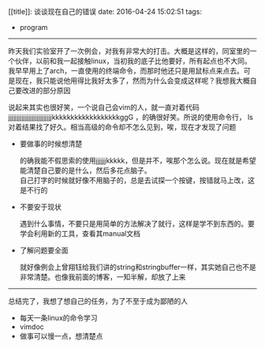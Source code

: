 [[title]]: 谈谈现在自己的错误
date: 2016-04-24 15:02:51
tags:
 - program
---
昨天我们实验室开了一次例会，对我有非常大的打击。大概是这样的，同室里的一个伙伴，以前和我一起接触linux，当初我的底子比他要好，所有起点也不大同。我早早用上了arch，一直使用的终端命令，而那时他还只是用鼠标点来点去。可是现在，我只能说他用得比我好太多了，然而为什么会变成这样呢？我想我大概自己要改进的部分原因

说起来其实也很好笑，一个说自己会vim的人，就一直对着代码 jjjjjjjjjjjjjjjjjjjjjjjjjjkkkkkkkkkkkkkkkkkkggG ，的确很好笑。所说的使用命令行， ls 对着结果找了好久。相当高级的命令却不怎么见到，唉，现在才发现了问题

* 要做事的时候想清楚

  的确我能不假思索的使用jjjjjjkkkkk，但是并不，唉那个怎么说。现在就是希望能清楚自己要的是什么，然后多花点脑子。  
  自己打字的时候就好像不用脑子的，总是去试探一个按键，按错就马上改，这是不行的

* 不要安于现状

  遇到什么事情，不要只是用简单的方法解决了就行，这样是学不到东西的。要学会利用新的工具，查看其manual文档

* 了解问题要全面

  就好像例会上曾翔钰给我们讲的string和stringbuffer一样，其实她自己也不是非常清楚。也像我前面的博客，一知半解，却放了上来

---
总结完了，我想了想自己的任务，为了不至于成为鄙陋的人

- 每天一条linux的命令学习
- vimdoc
- 做事可以慢一点，想清楚点
